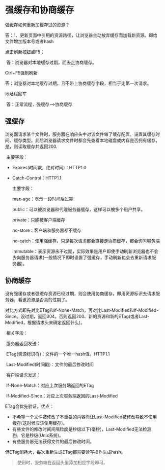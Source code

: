 # 强缓存和协商缓存

强缓存如何重新加缓存过的资源？

​	答：1、更新页面中引用的资源路径，让浏览器主动放弃缓存而加载新资源。即给文件增加版本号或者hash

点击刷新按钮或F5：

​	答：浏览器对本地缓存过期，而去走协商缓存。

Ctrl+F5强制刷新

​	答：浏览器对本地缓存过期，且不带上协商缓存字段，相当于走第一次请求。

地址栏回车

​	答：正常流程，强缓存——>协商缓存

## 强缓存

​	浏览器请求某个文件时，服务器在响应头中对该文件做了缓存配置，设置其缓存时间、缓存类型。此后浏览器请求文件时都会先查看本地磁盘或内存是否拥有缓存，是，则读取缓存并返回200.

​	主要字段：

* Expires(时间戳，绝对时间)：HTTP1.0

* Catch-Control：HTTP1.1

  主要字段：

  max-age：表示一段时间后过期

  public：可以被浏览器和代理服务器缓存，这样可以被多个用户共享。

  private：只能被客户端缓存

  no-store：客户端和服务器都不缓存

  no-catch：使用强缓存，只是每次请求都会直接走协商缓存，都会询问服务端

  immutable：表示资源永不过期，实际效果是用户即使手动刷新浏览器也不会去向服务器请求(一般情况下即时设置了强缓存，手动刷新也会去重新请求服务器)。

## 协商缓存

​	没有强缓存或者强缓存资源已经过期，则会使用协商缓存，即用资源标识去请求服务器，看该资源是否真的过期了。

​	对比方式即先对比ETag和If-None-Match，再对比Last-Modified和If-Modified-Since。没过期，返回304。否则返回200、新的资源和新的ETag(或者Last-Modified，根据请求头来确定返回什么)。

​	相关字段：

​	服务器返回发送：

​	ETag(资源标识符)：文件的一个唯一hash值。HTTP1.1

​	Last-Modified(时间戳)：文件的最后修改时间



​	客户端请求发送：

​	If-None-Match：对应上次服务端返回的ETag

​	If-Modified-Since：对应上次服务端返回的Last-Modified

ETag会优先验证，优点：

* 不希望一个文件被修改了不重要的内容而让Last-Modified被修改导致不使用缓存(这时候应该使用缓存)。
* 有些文件的修改时间间隔粒度是秒级以下(毫秒)，Last-Modified无法检测到，它是秒级(Unix系统)。
* 有些服务器无法获得文件的最后修改时间。

但ETag消耗大，每次重新生成ETag都需要读写操作生成hash。

> 使用时，服务端在返回头里添加相应字段即可。